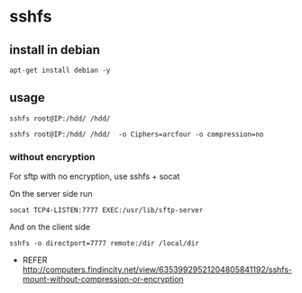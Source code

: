 # sshfs


## install in debian


```
apt-get install debian -y
```

## usage

```
sshfs root@IP:/hdd/ /hdd/ 
```

```
sshfs root@IP:/hdd/ /hdd/  -o Ciphers=arcfour -o compression=no

```

### without encryption

For sftp with no encryption, use sshfs + socat

On the server side run

```
socat TCP4-LISTEN:7777 EXEC:/usr/lib/sftp-server
```
And on the client side

```
sshfs -o directport=7777 remote:/dir /local/dir
```


* REFER <http://computers.findincity.net/view/63539929521204805841192/sshfs-mount-without-compression-or-encryption>